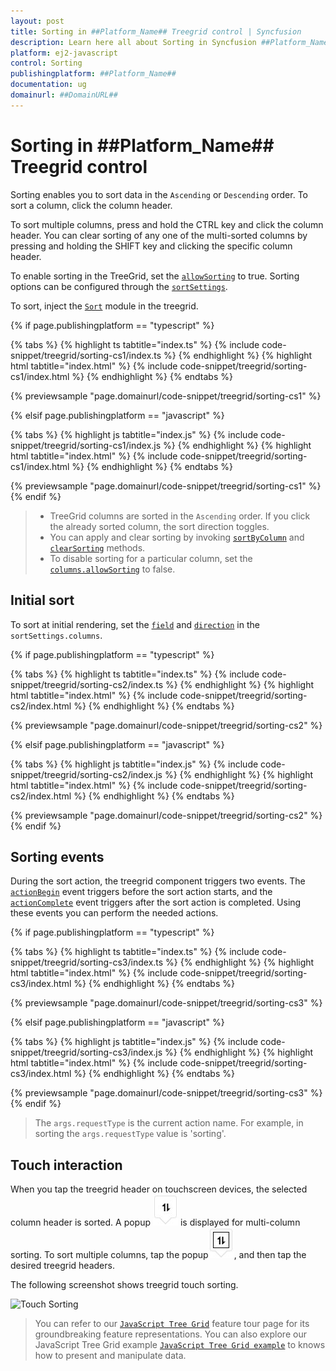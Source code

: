 ```yaml
---
layout: post
title: Sorting in ##Platform_Name## Treegrid control | Syncfusion
description: Learn here all about Sorting in Syncfusion ##Platform_Name## Treegrid control of Syncfusion Essential JS 2 and more.
platform: ej2-javascript
control: Sorting 
publishingplatform: ##Platform_Name##
documentation: ug
domainurl: ##DomainURL##
---
```


# Sorting in ##Platform_Name## Treegrid control

Sorting enables you to sort data in the `Ascending` or `Descending` order.
To sort a column, click the column header.

To sort multiple columns, press and hold the CTRL key and click the column header.  You can clear sorting of any one of the multi-sorted columns by pressing and holding the SHIFT key and clicking the specific column header.

To enable sorting in the TreeGrid, set the [`allowSorting`](../api/treegrid/#allowsorting) to true. Sorting options can be configured through the [`sortSettings`](../api/treegrid/sortSettings).

To sort, inject the [`Sort`](../api/treegrid/#sortmodule) module in the treegrid.

{% if page.publishingplatform == "typescript" %}

 {% tabs %}
{% highlight ts tabtitle="index.ts" %}
{% include code-snippet/treegrid/sorting-cs1/index.ts %}
{% endhighlight %}
{% highlight html tabtitle="index.html" %}
{% include code-snippet/treegrid/sorting-cs1/index.html %}
{% endhighlight %}
{% endtabs %}
        
{% previewsample "page.domainurl/code-snippet/treegrid/sorting-cs1" %}

{% elsif page.publishingplatform == "javascript" %}

{% tabs %}
{% highlight js tabtitle="index.js" %}
{% include code-snippet/treegrid/sorting-cs1/index.js %}
{% endhighlight %}
{% highlight html tabtitle="index.html" %}
{% include code-snippet/treegrid/sorting-cs1/index.html %}
{% endhighlight %}
{% endtabs %}

{% previewsample "page.domainurl/code-snippet/treegrid/sorting-cs1" %}
{% endif %}

> * TreeGrid columns are sorted in the `Ascending` order. If you click the already sorted column, the sort direction toggles.
> * You can apply and clear sorting by invoking [`sortByColumn`](../api/treegrid#sortbycolumn) and [`clearSorting`](../api/treegrid/#clearsorting) methods.
> * To disable sorting for a particular column, set the [`columns.allowSorting`](../api/treegrid/column/#allowSorting) to false.

## Initial sort

To sort at initial rendering, set the [`field`](../api/treegrid/sortDescriptorModel/#field) and [`direction`](../api/treegrid/sortDescriptorModel/#direction) in the `sortSettings.columns`.

{% if page.publishingplatform == "typescript" %}

 {% tabs %}
{% highlight ts tabtitle="index.ts" %}
{% include code-snippet/treegrid/sorting-cs2/index.ts %}
{% endhighlight %}
{% highlight html tabtitle="index.html" %}
{% include code-snippet/treegrid/sorting-cs2/index.html %}
{% endhighlight %}
{% endtabs %}
        
{% previewsample "page.domainurl/code-snippet/treegrid/sorting-cs2" %}

{% elsif page.publishingplatform == "javascript" %}

{% tabs %}
{% highlight js tabtitle="index.js" %}
{% include code-snippet/treegrid/sorting-cs2/index.js %}
{% endhighlight %}
{% highlight html tabtitle="index.html" %}
{% include code-snippet/treegrid/sorting-cs2/index.html %}
{% endhighlight %}
{% endtabs %}

{% previewsample "page.domainurl/code-snippet/treegrid/sorting-cs2" %}
{% endif %}

## Sorting events

During the sort action, the treegrid component triggers two events. The [`actionBegin`](../api/treegrid/#actionbegin) event triggers before the sort action starts, and the [`actionComplete`](../api/treegrid/#actioncomplete) event triggers after the sort action is completed. Using these events you can perform the needed actions.

{% if page.publishingplatform == "typescript" %}

 {% tabs %}
{% highlight ts tabtitle="index.ts" %}
{% include code-snippet/treegrid/sorting-cs3/index.ts %}
{% endhighlight %}
{% highlight html tabtitle="index.html" %}
{% include code-snippet/treegrid/sorting-cs3/index.html %}
{% endhighlight %}
{% endtabs %}
        
{% previewsample "page.domainurl/code-snippet/treegrid/sorting-cs3" %}

{% elsif page.publishingplatform == "javascript" %}

{% tabs %}
{% highlight js tabtitle="index.js" %}
{% include code-snippet/treegrid/sorting-cs3/index.js %}
{% endhighlight %}
{% highlight html tabtitle="index.html" %}
{% include code-snippet/treegrid/sorting-cs3/index.html %}
{% endhighlight %}
{% endtabs %}

{% previewsample "page.domainurl/code-snippet/treegrid/sorting-cs3" %}
{% endif %}

> The `args.requestType` is the current action name. For example, in sorting the `args.requestType` value is 'sorting'.

<!--  Custom sort comparer

You can customize the default sort action for a column by defining the [`column.sortComparer`](../api/treegrid/column/#sortcomparer) property. The sort comparer function has the same functionality like [`Array.sort`](https://developer.mozilla.org/en-US/docs/Web/JavaScript/Reference/Global_Objects/Array/sort) sort comparer.

In the following example, custom sort comparer function was defined in the `Category` column.

{% if page.publishingplatform == "typescript" %}

 {% tabs %}
{% highlight ts tabtitle="index.ts" %}
{% include code-snippet/treegrid/sorting-cs4/index.ts %}
{% endhighlight %}
{% highlight html tabtitle="index.html" %}
{% include code-snippet/treegrid/sorting-cs4/index.html %}
{% endhighlight %}
{% endtabs %}
        
{% previewsample "page.domainurl/code-snippet/treegrid/sorting-cs4" %}

{% elsif page.publishingplatform == "javascript" %}

{% tabs %}
{% highlight js tabtitle="index.js" %}
{% include code-snippet/treegrid/sorting-cs4/index.js %}
{% endhighlight %}
{% highlight html tabtitle="index.html" %}
{% include code-snippet/treegrid/sorting-cs4/index.html %}
{% endhighlight %}
{% endtabs %}

{% previewsample "page.domainurl/code-snippet/treegrid/sorting-cs4" %}
{% endif %}

> The sort comparer function will work only for the local data. -->

## Touch interaction

When you tap the treegrid header on touchscreen devices, the selected column header is sorted. A popup ![Multi column sorting](images/sorting.jpg) is displayed for multi-column sorting. To sort multiple columns, tap the popup![Multi sorting](images/msorting.jpg), and then tap the desired treegrid headers.

The following screenshot shows treegrid touch sorting.

<img src="../images/touch-sorting.jpg" alt="Touch Sorting" style="width:320px;height: 620px">

> You can refer to our [`JavaScript Tree Grid`](https://www.syncfusion.com/javascript-ui-controls/js-tree-grid) feature tour page for its groundbreaking feature representations. You can also explore our JavaScript Tree Grid example [`JavaScript Tree Grid example`](https://ej2.syncfusion.com/demos/#/material/tree-grid/treegrid-overview.html) to knows how to present and manipulate data.
